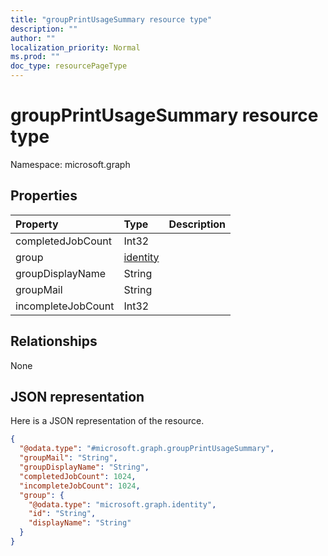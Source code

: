 ```yaml
---
title: "groupPrintUsageSummary resource type"
description: ""
author: ""
localization_priority: Normal
ms.prod: ""
doc_type: resourcePageType
---
```


# groupPrintUsageSummary resource type


Namespace: microsoft.graph



## Properties
|Property|Type|Description|
|:---|:---|:---|
|completedJobCount|Int32||
|group|[identity](../resources/identity.md)||
|groupDisplayName|String||
|groupMail|String||
|incompleteJobCount|Int32||

## Relationships
None

## JSON representation
Here is a JSON representation of the resource.
<!-- {
  "blockType": "resource",
  "@odata.type": "microsoft.graph.groupPrintUsageSummary"
}
-->
``` json
{
  "@odata.type": "#microsoft.graph.groupPrintUsageSummary",
  "groupMail": "String",
  "groupDisplayName": "String",
  "completedJobCount": 1024,
  "incompleteJobCount": 1024,
  "group": {
    "@odata.type": "microsoft.graph.identity",
    "id": "String",
    "displayName": "String"
  }
}
```

